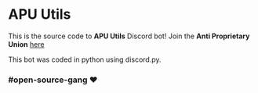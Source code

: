 # APU Utils
This is the source code to **APU Utils** Discord bot!
Join the **Anti Proprietary Union** [here](https://discord.gg/7bDvDnpUZC)

This bot was coded in python using discord.py.

### \#open-source-gang ❤️